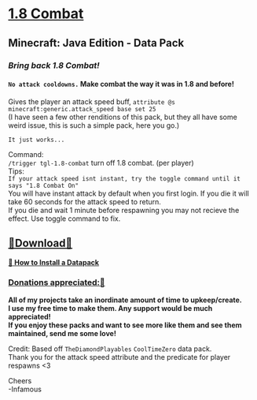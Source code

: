 # [1.8 Combat]()     
## Minecraft: Java Edition - Data Pack  
### *Bring back 1.8 Combat!*    

#### `No attack cooldowns.`  Make combat the way it was in 1.8 and before!  
Gives the player an attack speed buff, `attribute @s minecraft:generic.attack_speed base set 25`  
(I have seen a few other renditions of this pack, but they all have some weird issue, this is such a simple pack, here you go.)  

`It just works...`  

Command:       
`/trigger tgl-1.8-combat` turn off 1.8 combat. (per player)   
Tips:   
`If your attack speed isnt instant, try the toggle command until it says "1.8 Combat On"`   
You will have instant attack by default when you first login.  If you die it will take 60 seconds for the attack speed to return.   
If you die and wait 1 minute before respawning you may not recieve the effect.  Use toggle command to fix.   

## [🔗Download🔗](https://github.com/InfamousMusicify/1.8-Combat/archive/refs/heads/master.zip)  
__[🔗 How to Install a Datapack](https://www.planetminecraft.com/blog/how-to-download-and-install-minecraft-data-packs/)__     

### [Donations appreciated:🔗](https://www.patreon.com/InfamousMusicify)   
__All of my projects take an inordinate amount of time to upkeep/create.  
I use my free time to make them. Any support would be much appreciated!  
If you enjoy these packs and want to see more like them and see them maintained, send me some love!__    

Credit: Based off `TheDiamondPlayables` `CoolTimeZero` data pack.  
Thank you for the attack speed attribute and the predicate for player respawns <3  

Cheers   
-Infamous   

